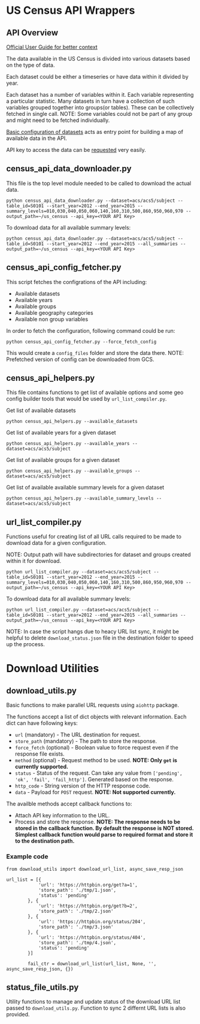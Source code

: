 # US Census API Wrappers

## API Overview

[Official User Guide for better context](https://www.census.gov/content/dam/Census/data/developers/api-user-guide/api-guide.pdf)

The data available in the US Census is divided into various datasets based on the type of data. 

Each dataset could be either a timeseries or have data within it divided by year. 

Each dataset has a number of variables within it. Each variable representing a particular statistic. Many datasets in turn have a collection of such variables grouped together into groups(or tables). These can be collectively fetched in single call. NOTE: Some variables could not be part of any group and might need to be fetched individually.

[Basic configuration of datasets](https://api.census.gov/data.json) acts as entry point for building a map of available data in the API.

API key to access the data can be [requested](https://api.census.gov/data/key_signup.html) very easily.

## census_api_data_downloader.py

This file is the top level module needed to be called to download the actual data.

```
python census_api_data_downloader.py --dataset=acs/acs5/subject --table_id=S0101 --start_year=2012 --end_year=2015 --summary_levels=010,030,040,050,060,140,160,310,500,860,950,960,970 --output_path=~/us_census --api_key=<YOUR API Key>
```

To download data for all available summary levels:
```
python census_api_data_downloader.py --dataset=acs/acs5/subject --table_id=S0101 --start_year=2012 --end_year=2015 --all_summaries --output_path=~/us_census --api_key=<YOUR API Key>
```

## census_api_config_fetcher.py

This script fetches the configrations of the API including:

- Available datasets
- Available years
- Available groups
- Available geography categories
- Available non group variables

In order to fetch the configuration, following command could be run:
```
python census_api_config_fetcher.py --force_fetch_config
```

This would create a `config_files` folder and store the data there. NOTE: Prefetched version of config can be downloaded from GCS.

## census_api_helpers.py

This file contains functions to get list of available options and some geo config builder tools that would be used by `url_list_compiler.py`.

Get list of available datasets
```
python census_api_helpers.py --available_datasets
```

Get list of available years for a given dataset
```
python census_api_helpers.py --available_years --dataset=acs/acs5/subject
```

Get list of available groups for a given dataset
```
python census_api_helpers.py --available_groups --dataset=acs/acs5/subject
```

Get list of available available summary levels for a given dataset
```
python census_api_helpers.py --available_summary_levels --dataset=acs/acs5/subject
```

## url_list_compiler.py

Functions useful for creating list of all URL calls required to be made to download data for a given configuration.

NOTE: Output path will have subdirectories for dataset and groups created within it for download. 

```
python url_list_compiler.py --dataset=acs/acs5/subject --table_id=S0101 --start_year=2012 --end_year=2015 --summary_levels=010,030,040,050,060,140,160,310,500,860,950,960,970 --output_path=~/us_census --api_key=<YOUR API Key>
```

To download data for all available summary levels:
```
python url_list_compiler.py --dataset=acs/acs5/subject --table_id=S0101 --start_year=2012 --end_year=2015 --all_summaries --output_path=~/us_census --api_key=<YOUR API Key>
```

NOTE: In case the script hangs due to heacy URL list sync, it might be helpful to delete `download_status.json` file in the destination folder to speed up the process.


# Download Utilities

## download_utils.py

Basic functions to make parallel URL requests using `aiohttp` package.

The functions accept a list of dict objects with relevant information. Each dict can have following keys:

- `url` (mandatory) - The URL destination for request.
- `store_path` (mandatory) - The path to store the response.
- `force_fetch` (optional) - Boolean value to force request even if the response file exists.
- `method` (optional) - Request method to be used. **NOTE: Only `get` is currently supported.**
- `status` - Status of the request. Can take any value from `['pending', 'ok', 'fail', 'fail_http']`. Generated based on the response.
- `http_code` - String version of the HTTP response code.
- `data` - Payload for `POST` request. **NOTE: Not supported currently.**

The availble methods accept callback functions to:

- Attach API key information to the URL.
- Process and store the response. **NOTE: The response needs to be stored in the callback function. By default the response is NOT stored. Simplest callback function would parse to required format and store it to the destination path.**

### Example code

```
from download_utils import download_url_list, async_save_resp_json

url_list = [{
            'url': 'https://httpbin.org/get?a=1',
            'store_path': './tmp/1.json',
            'status': 'pending'
        }, {
            'url': 'https://httpbin.org/get?b=2',
            'store_path': './tmp/2.json'
        }, {
            'url': 'https://httpbin.org/status/204',
            'store_path': './tmp/3.json'
        }, {
            'url': 'https://httpbin.org/status/404',
            'store_path': './tmp/4.json',
            'status': 'pending'
        }]

        fail_ctr = download_url_list(url_list, None, '', async_save_resp_json, {})
```

## status_file_utils.py

Utility functions to manage and update status of the download URL list passed to `download_utils.py`. Function to sync 2 differnt URL lists is also provided.
